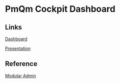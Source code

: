 # PmQm Cockpit Dashboard

## Links

[Dashboard](https://silvanadrian.github.io/hsr-pmqm-cockpit/dashboard/)

[Presentation](https://silvanadrian.github.io/hsr-pmqm-cockpit/presentation/)


## Reference
[Modular Admin](https://github.com/modularcode/modular-admin-html)
